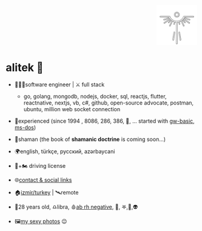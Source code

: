 <p align="right"><img src="./img/faalitek/faalitek-white-with-shadow.png" height="106" alt="alitek" /></p>

# alitek 🚀
- 🧑🏻‍💻software engineer |  ⚔️ full stack
	- go, golang, mongodb, nodejs, docker, sql, reactjs, flutter, reactnative, nextjs, vb, c#, github, open-source advocate, postman, ubuntu, million web socket connection

- 🥇experienced (since 1994 , 8086, 286, 386, 💾, ... started with [gw-basic](https://en.wikipedia.org/wiki/GW-BASIC), [ms-dos](https://en.wikipedia.org/wiki/MS-DOS))
- 🪬shaman (the book of **shamanic doctrine** is coming soon...)
- 🌍english, türkçe, русский, azərbaycani
- 🚗+🏍️ driving license
- 🌐[contact & social links](https://linktr.ee/alitek) 
- 🏠[izmir/turkey](https://www.google.com/maps/place/MIA+KORU+TORBALI/@38.1684487,27.3445112,19z/data=!4m6!3m5!1s0x14bbd9c1b27b652b:0xbc506f2cf4e5f6a6!8m2!3d38.168473!4d27.3452743!16s%2Fg%2F11hd6m_kp4?entry=ttu)  | 🛰️remote

- 🎂28 years old, ♎libra, 🩸[ab rh negative](https://www.vitalant.org/learn/blood-types/type-ab-blood), 🌈, 𖤐,🗿,👽
- 🖼️[my sexy photos](./img/2030/README.md) 😉

